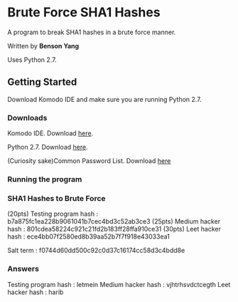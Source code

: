 # Brute Force SHA1 Hashes
A program to break SHA1 hashes in a brute force manner. 

Written by **Benson Yang**

Uses Python 2.7.

## Getting Started
Download Komodo IDE and make sure you are running Python 2.7.

### Downloads
Komodo IDE. Download [here](https://www.activestate.com/products/komodo-ide/download-ide/).

Python 2.7. Download [here](https://www.python.org/downloads/release/python-2715/).

(Curiosity sake)Common Password List. Download [here](https://raw.githubusercontent.com/danielmiessler/SecLists/master/Passwords/Common-Credentials/10-million-password-list-top-1000000.txt)

### Running the program




### SHA1 Hashes to Brute Force
(20pts) Testing program hash : b7a875fc1ea228b9061041b7cec4bd3c52ab3ce3
(25pts) Medium hacker hash : 801cdea58224c921c21fd2b183ff28ffa910ce31
(30pts) Leet hacker hash : ece4bb07f2580ed8b39aa52b7f7f918e43033ea1

Salt term : f0744d60dd500c92c0d37c16174cc58d3c4bdd8e

### Answers
Testing program hash : letmein
Medium hacker hash : vjhtrhsvdctcegth
Leet hacker hash : harib
